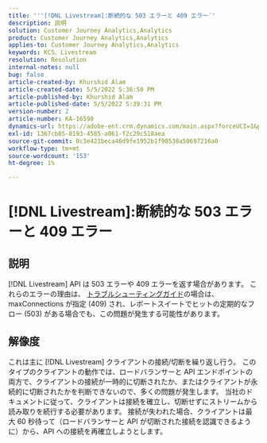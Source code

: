 ```yaml
---
title: '''[!DNL Livestream]:断続的な 503 エラーと 409 エラー`'
description: 説明
solution: Customer Journey Analytics,Analytics
product: Customer Journey Analytics,Analytics
applies-to: Customer Journey Analytics,Analytics
keywords: KCS、Livestream
resolution: Resolution
internal-notes: null
bug: false
article-created-by: Khurshid Alam
article-created-date: 5/5/2022 5:36:50 PM
article-published-by: Khurshid Alam
article-published-date: 5/5/2022 5:39:31 PM
version-number: 2
article-number: KA-16598
dynamics-url: https://adobe-ent.crm.dynamics.com/main.aspx?forceUCI=1&pagetype=entityrecord&etn=knowledgearticle&id=f02af4ec-99cc-ec11-a7b5-6045bd00dbbc
exl-id: 1367cb05-8193-4585-a061-f2c29c518aea
source-git-commit: 0c3e421beca46d9fe1952b1f98538a50697216a0
workflow-type: tm+mt
source-wordcount: '153'
ht-degree: 1%

---
```


# [!DNL Livestream]:断続的な 503 エラーと 409 エラー

## 説明


[!DNL Livestream] API は 503 エラーや 409 エラーを返す場合があります。 これらのエラーの理由は、 [トラブルシューティングガイド](https://github.com/AdobeDocs/analytics-1.4-apis/blob/master/docs/live-stream-api/troubleshooting.md)の場合は、maxConnections が指定 (409) され、レポートスイートでヒットの定期的なフロー (503) がある場合でも、この問題が発生する可能性があります。


## 解像度


これは主に [!DNL Livestream] クライアントの接続/切断を繰り返し行う。 このタイプのクライアントの動作では、ロードバランサーと API エンドポイントの両方で、クライアントの接続が一時的に切断されたか、またはクライアントが永続的に切断されたかを判断できないので、多くの問題が発生します。 当社のドキュメントに従って、クライアントは接続を確立し、切断せずにストリームから読み取りを続行する必要があります。 接続が失われた場合、クライアントは最大 60 秒待って（ロードバランサーと API が切断された接続を認識できるように）から、API への接続を再確立しようとします。
